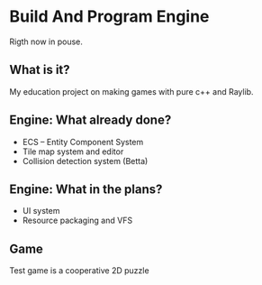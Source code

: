 # Build And Program Engine

Rigth now in pouse.

## What is it?

My education project on making games with pure c++ and Raylib.

## Engine: What already done?

* ECS – Entity Component System
* Tile map system and editor
* Collision detection system (Betta)

## Engine: What in the plans?

* UI system
* Resource packaging and VFS

## Game 

Test game is a cooperative 2D puzzle
